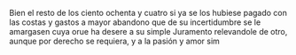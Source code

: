 Bien el resto de los ciento ochenta y cuatro si ya se los hubiese pagado con las costas y gastos a mayor abandono que de su incertidumbre se le amargasen cuya orue ha desere a su simple Juramento relevandole de otro, aunque por derecho se requiera, y a la pasión y amor sim